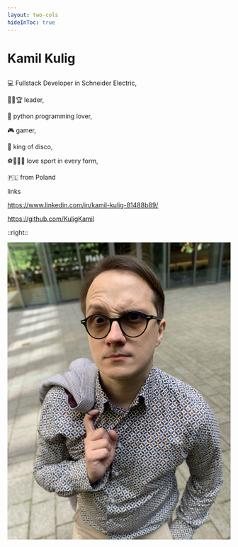 ```yaml
---
layout: two-cols
hideInToc: true
---
```


# Kamil Kulig

##

💻 Fullstack Developer in Schneider Electric,

🌟✨🏆 leader,

🐍 python programming lover,

🎮 gamer,

🕺 king of disco,

⚽️🏀🏈🥊 love sport in every form,

🇵🇱 from Poland


links

https://www.linkedin.com/in/kamil-kulig-81488b89/


https://github.com/KuligKamil

::right::

![Kamil Kulig](./assets/me.png)

